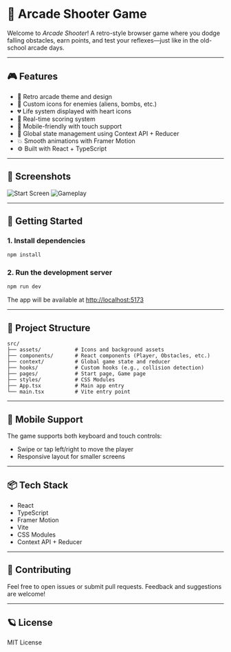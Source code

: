 # 👾 Arcade Shooter Game

Welcome to _Arcade Shooter_! A retro-style browser game where you dodge falling obstacles, earn points, and test your reflexes—just like in the old-school arcade days.

---

## 🎮 Features

- 🌌 Retro arcade theme and design
- 👾 Custom icons for enemies (aliens, bombs, etc.)
- 💔 Life system displayed with heart icons
- 💯 Real-time scoring system
- 📱 Mobile-friendly with touch support
- 🧠 Global state management using Context API + Reducer
- 💥 Smooth animations with Framer Motion
- ⚙️ Built with React + TypeScript

---

## 📸 Screenshots

![Start Screen](./public/screenshot-start.png)
![Gameplay](./public/screenshot-gameplay.png)

---

## 🚀 Getting Started

### 1. Install dependencies

```bash
npm install
```

### 2. Run the development server

```bash
npm run dev
```

The app will be available at [http://localhost:5173](http://localhost:5173)

---

## 📁 Project Structure

```
src/
├── assets/           # Icons and background assets
├── components/       # React components (Player, Obstacles, etc.)
├── context/          # Global game state and reducer
├── hooks/            # Custom hooks (e.g., collision detection)
├── pages/            # Start page, Game page
├── styles/           # CSS Modules
├── App.tsx           # Main app entry
└── main.tsx          # Vite entry point
```

---

## 📱 Mobile Support

The game supports both keyboard and touch controls:

- Swipe or tap left/right to move the player
- Responsive layout for smaller screens

---

## 📦 Tech Stack

- React
- TypeScript
- Framer Motion
- Vite
- CSS Modules
- Context API + Reducer

---

## 🤝 Contributing

Feel free to open issues or submit pull requests. Feedback and suggestions are welcome!

---

## 🪐 License

MIT License
